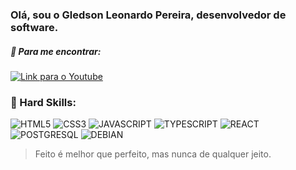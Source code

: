 ### Olá, sou o Gledson Leonardo Pereira, desenvolvedor de software.


##### 💬 Para me encontrar:
[![Link para o Youtube](https://img.shields.io/badge/YouTube-FF0000?style=for-the-badge&logo=youtube&logoColor=white)](https://www.youtube.com/@gledsonlp-dev)


### 👐 Hard Skills:

![HTML5](https://img.shields.io/badge/HTML5-E34F26?style=for-the-badge&logo=html5&logoColor=white)
![CSS3](https://img.shields.io/badge/CSS3-1572B6?style=for-the-badge&logo=css3&logoColor=white)
![JAVASCRIPT](https://img.shields.io/badge/JavaScript-323330?style=for-the-badge&logo=javascript&logoColor=F7DF1E)
![TYPESCRIPT](https://img.shields.io/badge/TypeScript-007ACC?style=for-the-badge&logo=typescript&logoColor=white)
![REACT](https://img.shields.io/badge/React-20232A?style=for-the-badge&logo=react&logoColor=61DAFB)
![POSTGRESQL](https://img.shields.io/badge/PostgreSQL-316192?style=for-the-badge&logo=postgresql&logoColor=white)
![DEBIAN](https://img.shields.io/badge/Debian-A81D33?style=for-the-badge&logo=debian&logoColor=white)

> Feito é melhor que perfeito, mas nunca de qualquer jeito.
